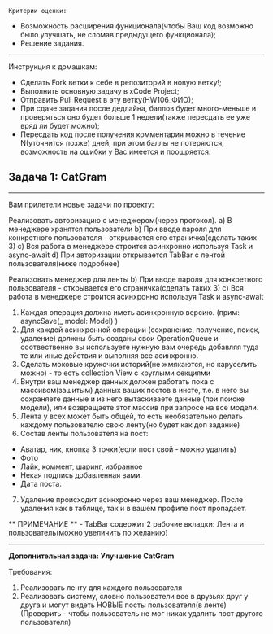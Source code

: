     Критерии оценки:

- Возможность расширения функционала(чтобы Ваш код возможно было улучшать, не сломав предыдущего функционала);
- Решение задания.

---
Инструкция к домашкам:

- Сделать Fork ветки к себе в репозиторий в новую ветку!;
- Выполнить основную задачу в xCode Project;
- Отправить Pull Request в эту ветку(HW106_ФИО);
- При сдаче задания после дедлайна, баллов будет много-меньше и проверяться оно будет больше 1 недели(также пересдать ее уже вряд ли будет можно);
- Пересдать код после получения комментария можно в течение N(уточнится позже) дней, при этом баллы не потеряются, возможность на ошибки у Вас имеется и поощряется.

**Задача 1: CatGram**
-
___

Вам прилетели новые задачи по проекту:

Реализовать авторизацию с менеджером(через протокол).
a) В менеджере хранятся пользователи
b) При вводе пароля для конкретного пользователя - открывается его страничка(сделать таких 3)
c) Вся работа в менеджере строится асинхронно используя Task и async-await
d) При авторизации открывается TabBar с лентой пользователя(ниже подробнее)

Реализовать менеджер для ленты
b) При вводе пароля для конкретного пользователя - открывается его страничка(сделать таких 3)
c) Вся работа в менеджере строится асинхронно используя Task и async-await

1. Каждая операция должна иметь асинхронную версию.
(прим: asyncSave(_ model: Model) ) 
2. Для каждой асинхронной операции (сохранение, получение, поиск, удаление) должны быть созданы свои OperationQueue и соотвественно вы используете нужную вам очередь добавляя туда те или иные действия и выполняя все асинхронно.
3. Сделать моковые кружочки историй(не жмякаются, но каруселить можно) - то есть collection View с круглыми секциями
4. Внутри ваш менеджер данных должен работать пока с  массивом(зашитым) данных ваших постов в инсте, т.е. в него вы сохраняете данные и из него вытаскиваете данные (при поиске модели), или возвращаете этот массив при запросе на все модели.   
5. Лента у всех может быть общей, то есть необязательно делать каждому пользователю свою ленту(но будет как доп задание)
6. Состав ленты пользователя на пост:
* Аватар, ник, кнопка 3 точки(если пост свой - можно удалить)
* Фото 
* Лайк, коммент, шаринг, избранное 
* Некая подпись добавленная вами.
* Дата поста. 
7. Удаление происходит асинхронно через ваш менеджер. После удаления как в таблице, так и в вашем профиле пост пропадает.

  ** ПРИМЕЧАНИЕ ** - TabBar содержит 2 рабочие вкладки: Лента и пользователь(можно увеличить по желанию)

___

**Дополнительная задача: Улучшение CatGram**

Требования:

1. Реализовать ленту для каждого пользователя
2. Реализовать систему, словно пользователи все в друзьях друг у друга и могут видеть НОВЫЕ посты пользователя(в ленте) (Проверить - чтобы пользователь не мог никак удалить пост другого пользователя)



